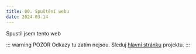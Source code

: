 ```yaml
---
title: 00. Spuštění webu
date: 2024-03-14
---
```


<PBlogHeader>
Spustil jsem tento web
</PBlogHeader>

::: warning POZOR
Odkazy tu zatím nejsou. Sleduj [hlavní stránku](/) projektu.
:::
